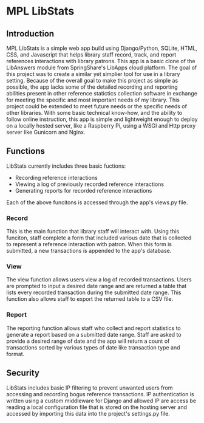 # MPL LibStats

## Introduction

MPL LibStats is a simple web app build using Django/Python, SQLite, HTML, CSS, and Javascript that helps library staff record, track, and report references interactions with library patrons. This app is a basic clone of the LibAnswers module from SpringShare's LibApps cloud platform. The goal of this project was to create a similar yet simplier tool for use in a library setting. Because of the overall goal to make this project as simple as possible, the app lacks some of the detailed recording and reporting abilities present in other reference statictics collection software in exchange for meeting the specific and most important needs of my library. This project could be extended to meet future needs or the specific needs of other libraries. With some basic technical know-how, and the ability to follow online instruction, this app is simple and lightweight enough to deploy on a locally hosted server, like a Raspberry Pi, using a WSGI and Http proxy server like Gunicorn and Nginx.

## Functions

LibStats currently includes three basic fuctions:

- Recording reference interactions
- Viewing a log of previously recorded reference interactions
- Generating reports for recorded reference interactions

Each of the above funcitons is accessed through the app's views.py file.

### Record

This is the main function that library staff will interact with. Using this funciton, staff complete a form that included various date that is collected to represent a reference interaction with patron. When this form is submitted, a new transactions is appended to the app's database.

### View

The view function allows users view a log of recorded transactions. Users are prompted to input a desired date range and are returned a table that lists every recorded transaction during the submitted date range. This function also allows staff to export the returned table to a CSV file.

### Report

The reporting function allows staff who collect and report statistics to generate a report based on a submitted date range. Staff are asked to provide a desired range of date and the app will return a count of transactions sorted by various types of date like transaction type and format.

## Security

LibStats includes basic IP filtering to prevent unwanted users from accessing and recording bogus reference transactions. IP authentication is written using a custom middleware for Django and allowed IP are access be reading a local configuration file that is stored on the hosting server and accessed by importing this data into the project's settings.py file.
